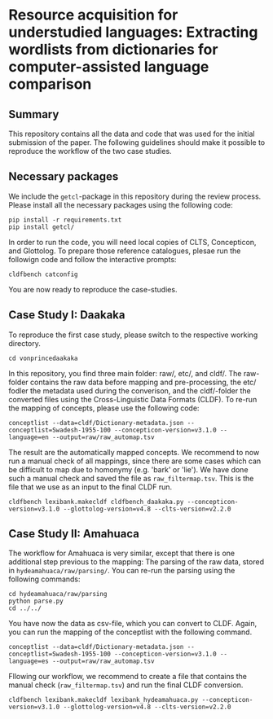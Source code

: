 # Resource acquisition for understudied languages: Extracting wordlists from dictionaries for computer-assisted language comparison

## Summary

This repository contains all the data and code that was used for the initial submission of the paper. The following guidelines should make it possible to reproduce the workflow of the two case studies.

## Necessary packages

We include the `getcl`-package in this repository during the review process. Please install all the necessary packages using the following code:

```CLI
pip install -r requirements.txt
pip install getcl/
```

In order to run the code, you will need local copies of CLTS, Concepticon, and Glottolog. To prepare those reference catalogues, plesae run the followign code and follow the interactive prompts:

```CLI
cldfbench catconfig
```

You are now ready to reproduce the case-studies.

## Case Study I: Daakaka

To reproduce the first case study, please switch to the respective working directory.

```CLI
cd vonprincedaakaka
```

In this repository, you find three main folder: raw/, etc/, and cldf/. The raw-folder contains the raw data before mapping and pre-processing, the etc/ fodler the metadata used during the converison, and the cldf/-folder the converted files using the Cross-Linguistic Data Formats (CLDF). To re-run the mapping of concepts, please use the following code:

```CLI
conceptlist --data=cldf/Dictionary-metadata.json --conceptlist=Swadesh-1955-100 --concepticon-version=v3.1.0 --language=en --output=raw/raw_automap.tsv
```

The result are the automatically mapped concepts. We recommend to now run a manual check of all mappings, since there are some cases which can be difficult to map due to homonymy (e.g. 'bark' or 'lie'). We have done such a manual check and saved the file as `raw_filtermap.tsv`. This is the file that we use as an input to the final CLDF run.

```CLI
cldfbench lexibank.makecldf cldfbench_daakaka.py --concepticon-version=v3.1.0 --glottolog-version=v4.8 --clts-version=v2.2.0
```

## Case Study II: Amahuaca

The workflow for Amahuaca is very similar, except that there is one additional step previous to the mapping: The parsing of the raw data, stored in `hydeamahuaca/raw/parsing/`. You can re-run the parsing using the following commands:

```CLI
cd hydeamahuaca/raw/parsing
python parse.py
cd ../../
```

You have now the data as csv-file, which you can convert to CLDF. Again, you can run the mapping of the conceptlist with the following command.

```CLI
conceptlist --data=cldf/Dictionary-metadata.json --conceptlist=Swadesh-1955-100 --concepticon-version=v3.1.0 --language=es --output=raw/raw_automap.tsv
```

Fllowing our workflow, we recommend to create a file that contains the manual check (`raw_filtermap.tsv`) and run the final CLDF conversion.

```CLI
cldfbench lexibank.makecldf lexibank_hydeamahuaca.py --concepticon-version=v3.1.0 --glottolog-version=v4.8 --clts-version=v2.2.0
```
